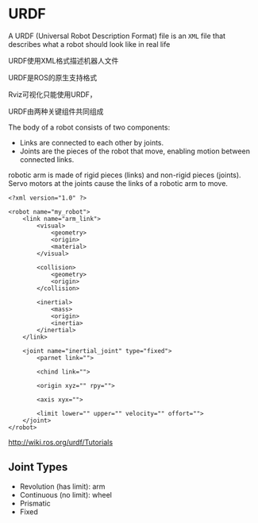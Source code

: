 # URDF

A URDF (Universal Robot Description Format) file is an `XML` file that describes what a robot should look like in real life

URDF使用XML格式描述机器人文件

URDF是ROS的原生支持格式

Rviz可视化只能使用URDF，

URDF由两种关键组件共同组成

The body of a robot consists of two components:
- Links are connected to each other by joints.
- Joints are the pieces of the robot that move, enabling motion between connected links.

robotic arm is made of rigid pieces (links) and non-rigid pieces (joints).
Servo motors at the joints cause the links of a robotic arm to move.

```
<?xml version="1.0" ?>

<robot name="my_robot">
    <link name="arm_link">
        <visual>
            <geometry> 
            <origin>
            <material>
        </visual>
        
        <collision>
            <geometry> 
            <origin>
        </collision>

        <inertial>
            <mass>
            <origin>
            <inertia>
        </inertial>   
    </link>

    <joint name="inertial_joint" type="fixed">
        <parnet link="">
        
        <chind link="">

        <origin xyz="" rpy="">

        <axis xyx="">

        <limit lower="" upper="" velocity="" offort="">
    </joint>
</robot>
```

http://wiki.ros.org/urdf/Tutorials


## Joint Types
- Revolution (has limit): arm
- Continuous (no limit): wheel
- Prismatic
- Fixed




